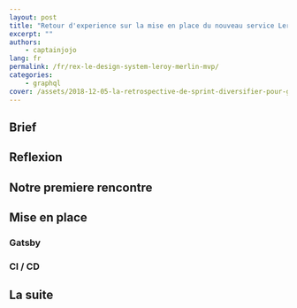 ```yaml
---
layout: post
title: "Retour d'experience sur la mise en place du nouveau service Leroy Melin"
excerpt: ""
authors:
    - captainjojo
lang: fr
permalink: /fr/rex-le-design-system-leroy-merlin-mvp/
categories:
    - graphql
cover: /assets/2018-12-05-la-retrospective-de-sprint-diversifier-pour-gagner-en-qualite-partie-1/cover.jpg
---
```


## Brief

## Reflexion

## Notre premiere rencontre

## Mise en place

### Gatsby

### CI / CD

## La suite






